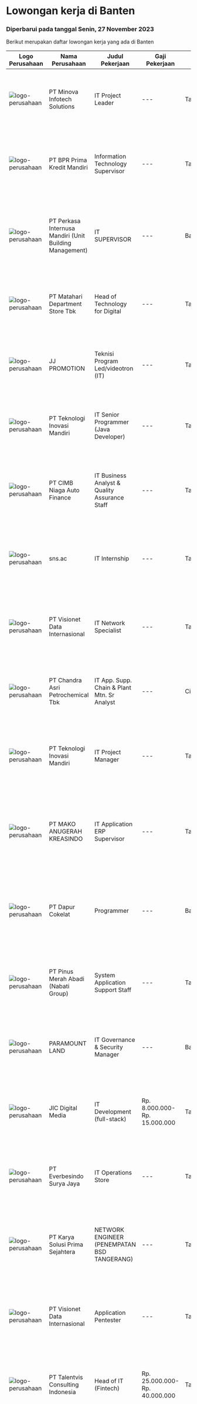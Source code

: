 
  # Lowongan kerja di Banten

  ### Diperbarui pada tanggal Senin, 27 November 2023

  Berikut merupakan daftar lowongan kerja yang ada di Banten

  |Logo Perusahaan | Nama Perusahaan | Judul Pekerjaan | Gaji Pekerjaan | Lokasi | Deskripsi | Tanggal diunggah | Pranala |
  | -------------- | --------------- | --------------- | --------- | --------- | -------------- | ------- | ----------- |
  |![logo-perusahaan](https://image-service-cdn.seek.com.au/38481d6f0abbc276b58de129ccf48ae97516e538/ee4dce1061f3f616224767ad58cb2fc751b8d2dc)|PT Minova Infotech Solutions|IT Project Leader|---|Tangerang|We are a rapid-growing enterprise solutions Company, seeking the best candidates to join us in a challenging and out-of the box environment. As a...|Jumat, 17 November 2023|https://www.jobstreet.co.id/id/job/it-project-leader-4531642?token=0~6e4b99c2-098e-4d38-85d5-7eb71cc3e51b&sectionRank=1&jobId=jobstreet-id-job-4531642|
|![logo-perusahaan](https://image-service-cdn.seek.com.au/3bba34d0ccfa102879b62e9556b4a08d020f0956/ee4dce1061f3f616224767ad58cb2fc751b8d2dc)|PT BPR Prima Kredit Mandiri|Information Technology Supervisor|---|Tangerang|Tujuan jabatan :Mengembangkan inisiatif program IT untuk mendukung pengembangan teknologi informasi perusahaan, serta melakukan upaya penyelesaian...|Rabu, 15 November 2023|https://www.jobstreet.co.id/id/job/information-technology-supervisor-4529227?token=0~6e4b99c2-098e-4d38-85d5-7eb71cc3e51b&sectionRank=2&jobId=jobstreet-id-job-4529227|
|![logo-perusahaan](https://image-service-cdn.seek.com.au/111bb9e93d0bd815f0817926d12d321b54335557/ee4dce1061f3f616224767ad58cb2fc751b8d2dc)|PT Perkasa Internusa Mandiri (Unit Building Management)|IT SUPERVISOR|---|Banten|Kualifikasi IT Supervisor : Pendidikan Min. S1 IT ( Management Informatika, Sistem Informasi, Teknik Informasi Management) Memiliki Pengalaman Min. 3...|Rabu, 15 November 2023|https://www.jobstreet.co.id/id/job/it-supervisor-4529689?token=0~6e4b99c2-098e-4d38-85d5-7eb71cc3e51b&sectionRank=3&jobId=jobstreet-id-job-4529689|
|![logo-perusahaan](https://image-service-cdn.seek.com.au/efa846052ab558660bb169cf4fe0381318bb03b1/ee4dce1061f3f616224767ad58cb2fc751b8d2dc)|PT Matahari Department Store Tbk|Head of Technology for Digital|---|Tangerang|Due to our business growth, currently we’re looking for a talented person for our E Commerce Division. We are inviting you who are in line with our...|Kamis, 16 November 2023|https://www.jobstreet.co.id/id/job/head-of-technology-for-digital-4530698?token=0~6e4b99c2-098e-4d38-85d5-7eb71cc3e51b&sectionRank=4&jobId=jobstreet-id-job-4530698|
|![logo-perusahaan](https://image-service-cdn.seek.com.au/d9e02068dc7e4efc2522e2c487a2372eee66525f/ee4dce1061f3f616224767ad58cb2fc751b8d2dc)|JJ PROMOTION|Teknisi Program Led/videotron (IT)|---|Tangerang|Kualifikasi -      Usia Maksimal 35 Tahun-      Pendidikan min Smk /D3 Jurusan Teknik informatika-      Mengerti dan menguasai bidang komputer...|Jumat, 17 November 2023|https://www.jobstreet.co.id/id/job/teknisi-program-led-videotron-it-4532396?token=0~6e4b99c2-098e-4d38-85d5-7eb71cc3e51b&sectionRank=5&jobId=jobstreet-id-job-4532396|
|![logo-perusahaan](https://image-service-cdn.seek.com.au/97aa53d3efa85f5a67c2974ac2e82738ac83700c/ee4dce1061f3f616224767ad58cb2fc751b8d2dc)|PT Teknologi Inovasi Mandiri|IT Senior Programmer (Java Developer)|---|Tangerang|Have min. 5 years experiences with a backend framework such as Java (SpringBoot) Have experience in Java Development Broad knowledge of Java...|Jumat, 17 November 2023|https://www.jobstreet.co.id/id/job/it-senior-programmer-java-developer-4531671?token=0~6e4b99c2-098e-4d38-85d5-7eb71cc3e51b&sectionRank=6&jobId=jobstreet-id-job-4531671|
|![logo-perusahaan](https://image-service-cdn.seek.com.au/14f9f8ccc12d51121e96ea2224ff707c40d6ca88/ee4dce1061f3f616224767ad58cb2fc751b8d2dc)|PT CIMB Niaga Auto Finance|IT Business Analyst & Quality Assurance Staff|---|Tangerang|Tugas Pekerjaan Melakukan detail analisa atas permintaan dari unit bisnis Memastikan solusi yang dibuat sesuai dengan permintaan dan kebutuhan unit...|Kamis, 16 November 2023|https://www.jobstreet.co.id/id/job/it-business-analyst-quality-assurance-staff-4530413?token=0~6e4b99c2-098e-4d38-85d5-7eb71cc3e51b&sectionRank=7&jobId=jobstreet-id-job-4530413|
|![logo-perusahaan](https://image-service-cdn.seek.com.au/e7046ca816709c7b9b37025411901c36fa54a539/ee4dce1061f3f616224767ad58cb2fc751b8d2dc)|sns.ac|IT Internship|---|Tangerang|Latar Belakang Pendidikan Ilmu Komputer / Teknologi Informasi / Teknik Komputer / Telekomunikasi (Lebih disukai mahasiswa akhir semester 8 atau...|Selasa, 14 November 2023|https://www.jobstreet.co.id/id/job/it-internship-4528567?token=0~6e4b99c2-098e-4d38-85d5-7eb71cc3e51b&sectionRank=8&jobId=jobstreet-id-job-4528567|
|![logo-perusahaan](https://image-service-cdn.seek.com.au/84d23b3586ee4efd70ea62878095fcc6b1639e33/ee4dce1061f3f616224767ad58cb2fc751b8d2dc)|PT Visionet Data Internasional|IT Network Specialist|---|Tangerang|An IT Network Specialist is to research and develop, plan, design, and implement new projects. Support to operational for enhancement and...|Kamis, 16 November 2023|https://www.jobstreet.co.id/id/job/it-network-specialist-4530683?token=0~6e4b99c2-098e-4d38-85d5-7eb71cc3e51b&sectionRank=9&jobId=jobstreet-id-job-4530683|
|![logo-perusahaan](https://image-service-cdn.seek.com.au/1bc6feea7e1e81595b4fb656092918f03a8c2c9e/ee4dce1061f3f616224767ad58cb2fc751b8d2dc)|PT Chandra Asri Petrochemical Tbk|IT App. Supp. Chain & Plant Mtn. Sr Analyst|---|Cilegon|Job PurposeExecute &amp; monitor as a team/project leader on the IT service of IT App. SC &amp; Plant Mtn (more complex &amp; integrated application)...|Kamis, 16 November 2023|https://www.jobstreet.co.id/id/job/it-app.-supp.-chain-plant-mtn.-sr-analyst-4530821?token=0~6e4b99c2-098e-4d38-85d5-7eb71cc3e51b&sectionRank=10&jobId=jobstreet-id-job-4530821|
|![logo-perusahaan](https://image-service-cdn.seek.com.au/0068b3c7d8c0b5b3270173daee50f759a8f3f8de/ee4dce1061f3f616224767ad58cb2fc751b8d2dc)|PT Teknologi Inovasi Mandiri|IT Project Manager|---|Tangerang|Have minimum 3 years experience in project manager or a related fields Manages one or more cross-functional projects of medium to high complexity...|Jumat, 17 November 2023|https://www.jobstreet.co.id/id/job/it-project-manager-4531815?token=0~6e4b99c2-098e-4d38-85d5-7eb71cc3e51b&sectionRank=11&jobId=jobstreet-id-job-4531815|
|![logo-perusahaan](https://image-service-cdn.seek.com.au/bb339b191633345ca8314e0f23d53217969c7a90/ee4dce1061f3f616224767ad58cb2fc751b8d2dc)|PT MAKO ANUGERAH KREASINDO|IT Application ERP Supervisor|---|Tangerang|Kualifikasi : Pengalaman minimal 2 tahun sebagai IT Application ERP Supervisor Pendidikan S1 semua jurusan Berpengalaman di system ERP/SAP/Modul MM...|Jumat, 17 November 2023|https://www.jobstreet.co.id/id/job/it-application-erp-supervisor-4532339?token=0~6e4b99c2-098e-4d38-85d5-7eb71cc3e51b&sectionRank=12&jobId=jobstreet-id-job-4532339|
|![logo-perusahaan](https://image-service-cdn.seek.com.au/4dbbf815a30cd0025971195cc303349daeb9c672/ee4dce1061f3f616224767ad58cb2fc751b8d2dc)|PT Dapur Cokelat|Programmer|---|Banten|1. Usia Max. 30 tahun2. Pendidikan minimal D3 atau sederajat3. Diutamakan menguasai Golang sebagai bahasa pemrograman aplikasi. 4. Mempunyai logika...|Kamis, 16 November 2023|https://www.jobstreet.co.id/id/job/programmer-4530988?token=0~6e4b99c2-098e-4d38-85d5-7eb71cc3e51b&sectionRank=13&jobId=jobstreet-id-job-4530988|
|![logo-perusahaan](https://image-service-cdn.seek.com.au/2b38e4a06a28507c9b78ad8eb95fb05be50a43b9/ee4dce1061f3f616224767ad58cb2fc751b8d2dc)|PT Pinus Merah Abadi (Nabati Group)|System Application Support Staff|---|Tangerang|Kualifikasi: Usia maksimal 28 thn Pedidikan minimal S1 semua jurusan Diutamakan memiliki pengalaman dibidang IT Support minimal 1 tahun Memahami dan...|Rabu, 15 November 2023|https://www.jobstreet.co.id/id/job/system-application-support-staff-4529696?token=0~6e4b99c2-098e-4d38-85d5-7eb71cc3e51b&sectionRank=14&jobId=jobstreet-id-job-4529696|
|![logo-perusahaan](https://image-service-cdn.seek.com.au/9b89672f89316a54796bc2b34a95a56183f30fe1/ee4dce1061f3f616224767ad58cb2fc751b8d2dc)|PARAMOUNT LAND|IT Governance & Security Manager|---|Banten|This position will be responsible for overall IT security &amp; governance department, review and develop IT policy and strategy for the entire...|Rabu, 15 November 2023|https://www.jobstreet.co.id/id/job/it-governance-security-manager-4530021?token=0~6e4b99c2-098e-4d38-85d5-7eb71cc3e51b&sectionRank=15&jobId=jobstreet-id-job-4530021|
|![logo-perusahaan](https://i.ibb.co/sqvTCh9/112815900-stock-vector-no-image-available-icon-flat-vector.webp)|JIC Digital Media|IT Development (full-stack)|Rp. 8.000.000-Rp. 15.000.000|Tangerang|Write well-designed, testable, and efficient codes Building features and applications with a responsive design Gather and evaluating user feedback...|Selasa, 14 November 2023|https://www.jobstreet.co.id/id/job/it-development-full-stack-4528252?token=0~6e4b99c2-098e-4d38-85d5-7eb71cc3e51b&sectionRank=16&jobId=jobstreet-id-job-4528252|
|![logo-perusahaan](https://image-service-cdn.seek.com.au/7be899222bbe58b88e088c998420910125f8a673/ee4dce1061f3f616224767ad58cb2fc751b8d2dc)|PT Everbesindo Surya Jaya|IT Operations Store|---|Tangerang|Job Qualifications : Maximum age is 30 years old Minimum bachelor’s degree of IT related majors from reputable universities Minimal 1 year of IT...|Selasa, 14 November 2023|https://www.jobstreet.co.id/id/job/it-operations-store-4527773?token=0~6e4b99c2-098e-4d38-85d5-7eb71cc3e51b&sectionRank=17&jobId=jobstreet-id-job-4527773|
|![logo-perusahaan](https://image-service-cdn.seek.com.au/bb0f2c313297f2db3d497466b95d7da85644edc0/ee4dce1061f3f616224767ad58cb2fc751b8d2dc)|PT Karya Solusi Prima Sejahtera|NETWORK ENGINEER (PENEMPATAN BSD TANGERANG)|---|Tangerang|Kualifikasi: Usia maksimal 28 tahun; Pendidikan minimal D3/S1 jurusan Teknik Telekomunikasi; Memiliki pengalaman minimal 1 tahun pada bidang Network...|Rabu, 15 November 2023|https://www.jobstreet.co.id/id/job/network-engineer-penempatan-bsd-tangerang-4530163?token=0~6e4b99c2-098e-4d38-85d5-7eb71cc3e51b&sectionRank=18&jobId=jobstreet-id-job-4530163|
|![logo-perusahaan](https://image-service-cdn.seek.com.au/84d23b3586ee4efd70ea62878095fcc6b1639e33/ee4dce1061f3f616224767ad58cb2fc751b8d2dc)|PT Visionet Data Internasional|Application Pentester|---|Tangerang|Deskripsi Pekerjaan : Merencanakan dan mengeksekusi VATest / Pentest terhadap mobile apps Mengevaluasi hasil VATest / Pentest, memberikan rekomendasi...|Kamis, 16 November 2023|https://www.jobstreet.co.id/id/job/application-pentester-4530898?token=0~6e4b99c2-098e-4d38-85d5-7eb71cc3e51b&sectionRank=19&jobId=jobstreet-id-job-4530898|
|![logo-perusahaan](https://i.ibb.co/sqvTCh9/112815900-stock-vector-no-image-available-icon-flat-vector.webp)|PT Talentvis Consulting Indonesia|Head of IT (Fintech)|Rp. 25.000.000-Rp. 40.000.000|Tangerang|The Head of IT in a Fintech (Financial Technology) company plays a crucial role in managing and overseeing the technological infrastructure and...|Selasa, 14 November 2023|https://www.jobstreet.co.id/id/job/head-of-it-fintech-4528836?token=0~6e4b99c2-098e-4d38-85d5-7eb71cc3e51b&sectionRank=20&jobId=jobstreet-id-job-4528836|
|![logo-perusahaan](https://image-service-cdn.seek.com.au/84d23b3586ee4efd70ea62878095fcc6b1639e33/ee4dce1061f3f616224767ad58cb2fc751b8d2dc)|PT Visionet Data Internasional|System Administrator|---|Tangerang|Deskripsi PekerjaanA System Administrator is an IT professional who manage a customer’s workload. This workload includes system administration,...|Kamis, 16 November 2023|https://www.jobstreet.co.id/id/job/system-administrator-4531130?token=0~6e4b99c2-098e-4d38-85d5-7eb71cc3e51b&sectionRank=21&jobId=jobstreet-id-job-4531130|
|![logo-perusahaan](https://image-service-cdn.seek.com.au/2e0b071a1e982b42f15f297eea603a06acc951f4/ee4dce1061f3f616224767ad58cb2fc751b8d2dc)|PT Dwidasa Samsara Indonesia|Project Manager - Tangerang (Alam Sutera)|Rp. 8.000.000-Rp. 10.000.000|Tangerang|Job Description: Plan the project Define the scope of the project in collaboration with senior management Create a detailed work plan which identifies...|Jumat, 17 November 2023|https://www.jobstreet.co.id/id/job/project-manager-tangerang-alam-sutera-4532392?token=0~6e4b99c2-098e-4d38-85d5-7eb71cc3e51b&sectionRank=22&jobId=jobstreet-id-job-4532392|
|![logo-perusahaan](https://image-service-cdn.seek.com.au/290d9ebb267fd892108d05be89582fa22d3e044c/ee4dce1061f3f616224767ad58cb2fc751b8d2dc)|Mandaya Royal Hospital Puri|IT Application Coordinator (Mandaya Royal Hospital Puri)|---|Tangerang|KUALIFIKASI : Minimal S1 dari jurusan Teknik Informatika/Ilmu Komputer/Sistem Informasi/Teknik Elektro, atau jurusan terkait bidang IT; Diutamakan...|Rabu, 15 November 2023|https://www.jobstreet.co.id/id/job/it-application-coordinator-mandaya-royal-hospital-puri-4529624?token=0~6e4b99c2-098e-4d38-85d5-7eb71cc3e51b&sectionRank=23&jobId=jobstreet-id-job-4529624|
|![logo-perusahaan](https://image-service-cdn.seek.com.au/1eb1b2baa56f434821317dba8fa11559dd24a18c/ee4dce1061f3f616224767ad58cb2fc751b8d2dc)|PT Pendanaan Teknologi Nusa|IT Manager|---|Tangerang|Responsibilities: In partnership with the founders, identify opportunities and risks for delivering the company's goals Review current best practices...|Senin, 13 November 2023|https://www.jobstreet.co.id/id/job/it-manager-4527577?token=0~6e4b99c2-098e-4d38-85d5-7eb71cc3e51b&sectionRank=24&jobId=jobstreet-id-job-4527577|
|![logo-perusahaan](https://image-service-cdn.seek.com.au/f5de9a44d13413f7e5653b93a3303d45eea565d9/ee4dce1061f3f616224767ad58cb2fc751b8d2dc)|PT. Nuansa Citra Ramantha|Web Programmer|---|Tangerang|Memiliki kemampuan logika Pemrograman yang baik Memiliki kemampuan menganalisan code Memiliki kemampuan menganalisa bisnis proses Memiliki kemampuan...|Selasa, 14 November 2023|https://www.jobstreet.co.id/id/job/web-programmer-4528625?token=0~6e4b99c2-098e-4d38-85d5-7eb71cc3e51b&sectionRank=25&jobId=jobstreet-id-job-4528625|
|![logo-perusahaan](https://image-service-cdn.seek.com.au/0401c56e928487d2f29123172ea6acb5d2a335c6/ee4dce1061f3f616224767ad58cb2fc751b8d2dc)|PT Solusi Pembayaran Elektronik|IT Project Manager|---|Tangerang|Hi SPEcial People!We're looking for IT Project Manager who passionate in Fintech Industry, update with technologies and able to work with the team. If...|Senin, 13 November 2023|https://www.jobstreet.co.id/id/job/it-project-manager-4526685?token=0~6e4b99c2-098e-4d38-85d5-7eb71cc3e51b&sectionRank=26&jobId=jobstreet-id-job-4526685|
|![logo-perusahaan](https://image-service-cdn.seek.com.au/1b964fa0f82b0c94598384b4bc20c0b0c8ef8edb/ee4dce1061f3f616224767ad58cb2fc751b8d2dc)|Argon Group|Product Manager - Payment|---|Banten|Description : Define and implement product development and product management plan Initiate, analyze, propose, and launch new product ideas (product...|Kamis, 16 November 2023|https://www.jobstreet.co.id/id/job/product-manager-payment-4530408?token=0~6e4b99c2-098e-4d38-85d5-7eb71cc3e51b&sectionRank=27&jobId=jobstreet-id-job-4530408|
|![logo-perusahaan](https://image-service-cdn.seek.com.au/f2664d211a6f53bc2a257232f8b6c9648f9a8b61/ee4dce1061f3f616224767ad58cb2fc751b8d2dc)|PT Astari Niagara Internasional|System Analyst|---|Tangerang|PT Astari Niagara Internasional sedang mencari System Analyst untuk penempatan TangerangKualifikasi: S1 in Ilmu Komputer / Informatika / Sistem...|Senin, 13 November 2023|https://www.jobstreet.co.id/id/job/system-analyst-4526330?token=0~6e4b99c2-098e-4d38-85d5-7eb71cc3e51b&sectionRank=28&jobId=jobstreet-id-job-4526330|
|![logo-perusahaan](https://image-service-cdn.seek.com.au/c318dd0b699c6160d2411e7473745c289633be44/ee4dce1061f3f616224767ad58cb2fc751b8d2dc)|PT Graha Karya Informasi|IT Engineer/IT Support/IT Dekstop Support (DSO)|---|Jakarta Raya|Requirements:1. Minimum 6 Months as an IT Support (Fresh Graduate are welcome to apply)2. Bachelor's Degree in Computer/ IT or equivalent3. Have...|Rabu, 08 November 2023|https://www.jobstreet.co.id/id/job/it-engineer-it-support-it-dekstop-support-dso-4522798?token=0~6e4b99c2-098e-4d38-85d5-7eb71cc3e51b&sectionRank=29&jobId=jobstreet-id-job-4522798|
|![logo-perusahaan](https://image-service-cdn.seek.com.au/4cf2a680e40684f2c1e45f1d04725525a26ebc67/ee4dce1061f3f616224767ad58cb2fc751b8d2dc)|PT GRAPHIE GLOBAL INTERAKTIF|3D Game Modeller|---|Jakarta Raya|Job Responsibilities: Creating 3D Model character for game Smoothing a 3D file Editing 3D File UV Unwrap texturing Humanoid Rigging Required Software...|Senin, 06 November 2023|https://www.jobstreet.co.id/id/job/3d-game-modeller-4519808?token=0~6e4b99c2-098e-4d38-85d5-7eb71cc3e51b&sectionRank=30&jobId=jobstreet-id-job-4519808|


  [Kembali ke daftar lowongan kerja 🔙](../README.md#daftar-lowongan-kerja)
  